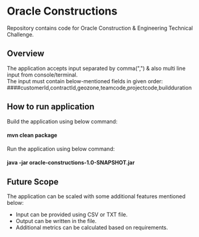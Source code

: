 # Oracle Constructions  
    
Repository contains code for Oracle Construction & Engineering Technical Challenge.

## Overview
    
The application accepts input separated by comma(",") & also multi line input from console/terminal.    
The input must contain below-mentioned fields in given order:
####customerId,contractId,geozone,teamcode,projectcode,buildduration

## How to run application
Build the application using below command:
#### mvn clean package  
Run the application using below command:
#### java -jar oracle-constructions-1.0-SNAPSHOT.jar

## Future Scope
The application can be scaled with some additional features mentioned below:
* Input can be provided using CSV or TXT file.
* Output can be written in the file.
* Additional metrics can be calculated based on requirements.
